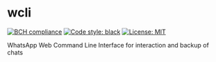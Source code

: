 # wcli
[![BCH compliance](https://bettercodehub.com/edge/badge/emysliwietz/wcli?branch=master)](https://bettercodehub.com/)
<a href="https://github.com/psf/black"><img alt="Code style: black" src="https://img.shields.io/badge/code%20style-black-000000.svg"></a>
<a href="https://github.com/emysliwietz/wcli/blob/master/LICENSE"><img alt="License: MIT" src="https://black.readthedocs.io/en/stable/_static/license.svg"></a>


WhatsApp Web Command Line Interface for interaction and backup of chats

